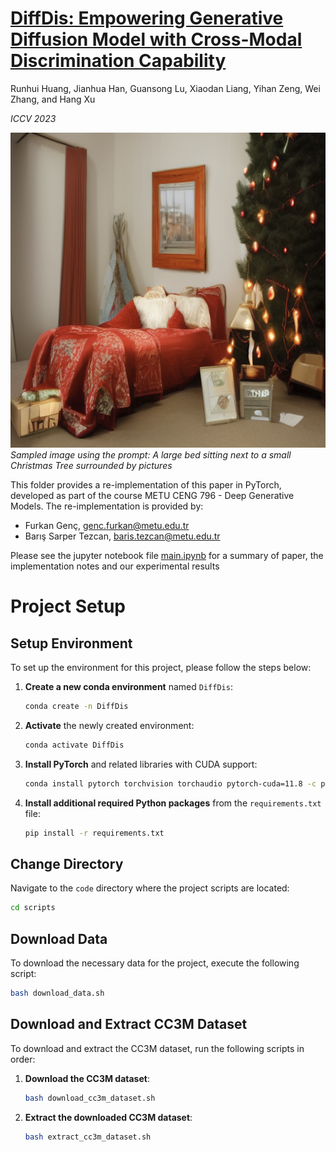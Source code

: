 # [DiffDis: Empowering Generative Diffusion Model with Cross-Modal Discrimination Capability](https://openaccess.thecvf.com/content/ICCV2023/papers/Huang_DiffDis_Empowering_Generative_Diffusion_Model_with_Cross-Modal_Discrimination_Capability_ICCV_2023_paper.pdf)

Runhui Huang, Jianhua Han, Guansong Lu, Xiaodan Liang, Yihan Zeng, Wei Zhang, and Hang Xu

*ICCV 2023*

![Sample Image](code/images/sample_image.png)
*Sampled image using the prompt: A large bed sitting next to a small Christmas Tree surrounded by pictures*

This folder provides a re-implementation of this paper in PyTorch, developed as part of the course METU CENG 796 - Deep Generative Models. The re-implementation is provided by:
* Furkan Genç, genc.furkan@metu.edu.tr 
* Barış Sarper Tezcan, baris.tezcan@metu.edu.tr

Please see the jupyter notebook file [main.ipynb](code/main.ipynb) for a summary of paper, the implementation notes and our experimental results


# Project Setup

## Setup Environment

To set up the environment for this project, please follow the steps below:

1. **Create a new conda environment** named `DiffDis`:
    ```bash
    conda create -n DiffDis
    ```

2. **Activate** the newly created environment:
    ```bash
    conda activate DiffDis
    ```

3. **Install PyTorch** and related libraries with CUDA support:
    ```bash
    conda install pytorch torchvision torchaudio pytorch-cuda=11.8 -c pytorch -c nvidia
    ```

4. **Install additional required Python packages** from the `requirements.txt` file:
    ```bash
    pip install -r requirements.txt
    ```

## Change Directory

Navigate to the `code` directory where the project scripts are located:
```bash
cd scripts
```

## Download Data

To download the necessary data for the project, execute the following script:
```bash
bash download_data.sh
```

## Download and Extract CC3M Dataset

To download and extract the CC3M dataset, run the following scripts in order:

1. **Download the CC3M dataset**:
    ```bash
    bash download_cc3m_dataset.sh
    ```

2. **Extract the downloaded CC3M dataset**:
    ```bash
    bash extract_cc3m_dataset.sh
    ```